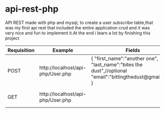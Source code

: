 # api-rest-php
API REST made with php and mysql, 
to create a user subscribe table,that was my first api rest that included the entire application crud 
and it was very nice and fun to implement it.At the end i learn a lot by finishing this project

<table>
  <thead>
    <tr>
      <th>Requisition</th>
      <th>Example</th>
      <th>Fields</th>
      <th>Return</th>
    </tr>
  </thead>
  <tbody>
    <tr>
      <td>POST</td>
      <td>http://localhost/api-php/User.php</td>
      <td>{
          "first_name":"another one",
          "last_name":"bites the dust",//optional
          "email":"bittingthedust@gmail.com"
        }</td>
      <td>"New user successfully created."</td>
    </tr>
    <tr>
      <td>GET</td>
      <td>http://localhost/api-php/User.php</td>
      <td></td>
      <td>returns a list with all users</td>
    </tr>
  </tbody>
</table>
